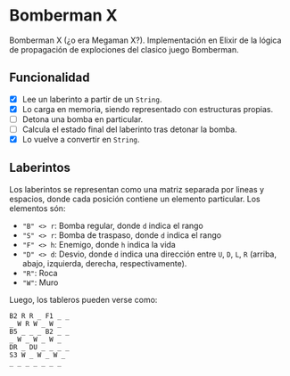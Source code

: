 # Bomberman X

Bomberman X (¿o era Megaman X?). Implementación en Elixir de la lógica de propagación de explociones del clasico juego Bomberman.

## Funcionalidad


- [x] Lee un laberinto a partir de un `String`.
- [x] Lo carga en memoria, siendo representado con estructuras propias.
- [ ] Detona una bomba en particular.
- [ ] Calcula el estado final del laberinto tras detonar la bomba.
- [x] Lo vuelve a convertir en `String`.

## Laberintos

Los laberintos se representan como una matriz separada por lineas y espacios, donde cada posición contiene un elemento particular. Los elementos són:

- `"B" <> r`: Bomba regular, donde `d` indica el rango
- `"S" <> r`: Bomba de traspaso, donde `d` indica el rango
- `"F" <> h`: Enemigo, donde `h` indica la vida
- `"D" <> d`: Desvio, donde `d` indica una dirección entre `U`, `D`, `L`, `R` (arriba, abajo, izquierda, derecha, respectivamente).
- `"R"`: Roca
- `"W"`: Muro

Luego, los tableros pueden verse como:

```
B2 R R _ F1 _ _
_ W R W _ W _
B5 _ _ _ B2 _ _
_ W _ W _ W _
DR _ DU _ _ _ _
S3 W _ W _ W _
_ _ _ _ _ _ _
```